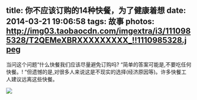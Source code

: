 title: 你不应该订购的14种快餐，为了健康着想
date: 2014-03-21 19:06:58
tags: 故事
photos: http://img03.taobaocdn.com/imgextra/i3/1110985328/T2QEMeXBRXXXXXXXXX_!!1110985328.jpeg
---
当问这个问题“什么快餐我们应该尽量避免订购吗? “简单的答案可能是,不要吃任何快餐。! “但遗憾的是,对很多人来说这是不现实的选择(经济原因等)。许多快餐工人建议远离这些快餐。

<!-- more -->

![](http://img04.taobaocdn.com/imgextra/i4/1110985328/T2wAccXsBaXXXXXXXX_!!1110985328.jpg)
